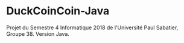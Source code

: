 # DuckCoinCoin-Java
Projet du Semestre 4 Informatique 2018 de l'Université Paul Sabatier, Groupe 38. Version Java.
